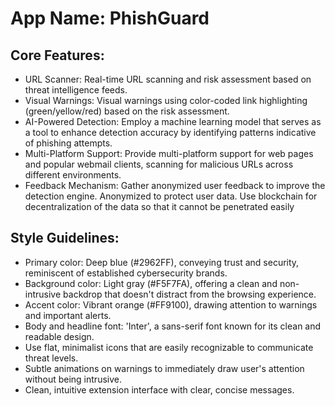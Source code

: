 # **App Name**: PhishGuard

## Core Features:

- URL Scanner: Real-time URL scanning and risk assessment based on threat intelligence feeds.
- Visual Warnings: Visual warnings using color-coded link highlighting (green/yellow/red) based on the risk assessment.
- AI-Powered Detection: Employ a machine learning model that serves as a tool to enhance detection accuracy by identifying patterns indicative of phishing attempts.
- Multi-Platform Support: Provide multi-platform support for web pages and popular webmail clients, scanning for malicious URLs across different environments.
- Feedback Mechanism: Gather anonymized user feedback to improve the detection engine. Anonymized to protect user data. Use blockchain for decentralization of the data so that it cannot be penetrated easily

## Style Guidelines:

- Primary color: Deep blue (#2962FF), conveying trust and security, reminiscent of established cybersecurity brands.
- Background color: Light gray (#F5F7FA), offering a clean and non-intrusive backdrop that doesn't distract from the browsing experience.
- Accent color: Vibrant orange (#FF9100), drawing attention to warnings and important alerts.
- Body and headline font: 'Inter', a sans-serif font known for its clean and readable design.
- Use flat, minimalist icons that are easily recognizable to communicate threat levels.
- Subtle animations on warnings to immediately draw user's attention without being intrusive.
- Clean, intuitive extension interface with clear, concise messages.